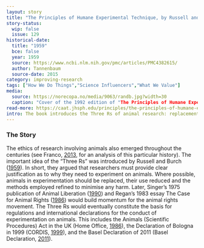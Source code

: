 ```yaml
---
layout: story
title: "The Principles of Humane Experimental Technique, by Russell and Burch"
story-status:
  wip: false
  issue: 129
historical-date:
  title: "1959"
  bce: false
  year: 1959
  source: https://www.ncbi.nlm.nih.gov/pmc/articles/PMC4382615/
  author: Tannenbaum
  source-date: 2015
category: improving-research
tags: ["How We Do Things","Science Influencers","What We Value"]
media:
  source: https://norecopa.no/media/9063/randb.jpg?width=30
  caption: "Cover of the 1992 edition of "The Principles of Humane Experimental Techniche." The cover is a simple light blue background with the book title and authors' names on. Source: Norecopa."
read-more: https://caat.jhsph.edu/principles/the-principles-of-humane-experimental-technique
intro: The book introduces the Three Rs of animal research: replacement, reduction and refinement.
---
```

### The Story
The ethics of research involving animals also emerged throughout the centuries (see Franco, [2013](https://doi.org/10.3390/ani3010238), for an analysis of this particular history). The important idea of the “Three Rs” was introduced by Russell and Burch ([1959](https://caat.jhsph.edu/principles/the-principles-of-humane-experimental-technique)). In short, they argued that researchers must provide clear justification as to why they need to experiment on animals. Where possible, animals in experimentation should be replaced, their use reduced and the methods employed refined to minimise any harm. Later, Singer’s 1975 publication of Animal Liberation ([1990](https://www.worldcat.org/title/animal-liberation/oclc/20758985)) and Regan’s 1983 essay The Case for Animal Rights ([1986](https://www.wellbeingintlstudiesrepository.org/cgi/viewcontent.cgi?article=1003&context=acwp_awap)) would build momentum for the animal rights movement. The Three Rs would eventually constitute the basis for regulations and international declarations for the conduct of experimentation on animals. This includes the Animals (Scientific Procedures) Act in the UK (Home Office, [1986](https://assets.publishing.service.gov.uk/government/uploads/system/uploads/attachment_data/file/535574/working-with-wild-animals-160706.pdf)), the Declaration of Bologna in 1999 (CORDIS, [1999](https://cordis.europa.eu/article/id/13695-life-scientists-adopt-declaration-of-bologna)), and the Basel Declaration of 2011 (Basel Declaration, [2011](https://www.basel-declaration.org/basel-declaration/the-3rs/)).

